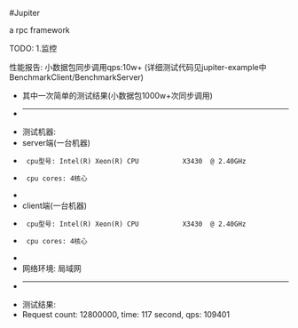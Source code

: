 #Jupiter

a rpc framework

TODO:
    1.监控

性能报告:
    小数据包同步调用qps:10w+
    (详细测试代码见jupiter-example中BenchmarkClient/BenchmarkServer)
 * 其中一次简单的测试结果(小数据包1000w+次同步调用)
 * ------------------------------------------------------------------
 * 测试机器:
 * server端(一台机器)
 *      cpu型号: Intel(R) Xeon(R) CPU           X3430  @ 2.40GHz
 *      cpu cores: 4核心
 *
 * client端(一台机器)
 *      cpu型号: Intel(R) Xeon(R) CPU           X3430  @ 2.40GHz
 *      cpu cores: 4核心
 *
 * 网络环境: 局域网
 * ------------------------------------------------------------------
 * 测试结果:
 * Request count: 12800000, time: 117 second, qps: 109401
